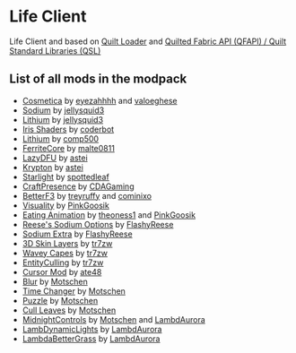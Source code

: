# Life Client

Life Client and based on [Quilt Loader](https://quiltmc.org/) and [Quilted Fabric API (QFAPI) / Quilt Standard Libraries (QSL)](https://modrinth.com/mod/qsl)

<h2>List of all mods in the modpack</h2>

- [Cosmetica](https://modrinth.com/mod/cosmetica) by [eyezahhhh](https://modrinth.com/user/eyezahhhh) and [valoeghese](https://modrinth.com/user/valoeghese)
- [Sodium](https://modrinth.com/mod/sodium) by [jellysquid3](https://modrinth.com/user/jellysquid3)
- [Lithium](https://modrinth.com/mod/lithium) by [jellysquid3](https://modrinth.com/user/jellysquid3)
- [Iris Shaders](https://modrinth.com/mod/iris) by [coderbot](https://modrinth.com/user/coderbot)
- [Lithium](https://modrinth.com/mod/lithium) by [comp500](https://modrinth.com/user/comp500)
- [FerriteCore](https://modrinth.com/mod/ferrite-core) by [malte0811](https://modrinth.com/user/malte0811)
- [LazyDFU](https://modrinth.com/mod/lazydfu) by [astei](https://modrinth.com/user/astei)
- [Krypton](https://modrinth.com/mod/krypton) by [astei](https://modrinth.com/user/astei)
- [Starlight](https://modrinth.com/mod/starlight) by [spottedleaf](https://modrinth.com/user/spottedleaf)
- [CraftPresence](https://modrinth.com/mod/craftpresence) by [CDAGaming](https://modrinth.com/user/CDAGaming)
- [BetterF3](https://modrinth.com/mod/betterf3) by [treyruffy](https://modrinth.com/user/treyruffy) and [cominixo](https://modrinth.com/user/cominixo)
- [Visuality](https://modrinth.com/mod/visuality) by [PinkGoosik](https://modrinth.com/user/PinkGoosik)
- [Eating Animation](https://modrinth.com/mod/eating-animation) by [theoness1](https://modrinth.com/user/theoness1) and [PinkGoosik](https://modrinth.com/user/PinkGoosik)
- [Reese's Sodium Options](https://modrinth.com/mod/reeses-sodium-options) by [FlashyReese](https://modrinth.com/user/FlashyReese)
- [Sodium Extra](https://modrinth.com/mod/sodium-extra) by [FlashyReese](https://modrinth.com/user/FlashyReese)
- [3D Skin Layers](https://modrinth.com/mod/3dskinlayers) by [tr7zw](https://modrinth.com/user/tr7zw)
- [Wavey Capes](https://modrinth.com/mod/wavey-capes) by [tr7zw](https://modrinth.com/user/tr7zw)
- [EntityCulling](https://modrinth.com/mod/entityculling) by [tr7zw](https://modrinth.com/user/tr7zw)
- [Cursor Mod](https://modrinth.com/mod/cursormod) by [ate48](https://modrinth.com/user/ate48)
- [Blur](https://modrinth.com/mod/blur-fabric) by [Motschen](https://modrinth.com/user/Motschen)
- [Time Changer](https://modrinth.com/mod/time-changer) by [Motschen](https://modrinth.com/user/Motschen)
- [Puzzle](https://modrinth.com/mod/puzzle) by [Motschen](https://modrinth.com/user/Motschen)
- [Cull Leaves](https://modrinth.com/mod/cull-leaves) by [Motschen](https://modrinth.com/user/Motschen)
- [MidnightControls](https://modrinth.com/mod/midnightcontrols) by [Motschen](https://modrinth.com/user/Motschen) and [LambdAurora](https://modrinth.com/user/LambdAurora)
- [LambDynamicLights](https://modrinth.com/mod/lambdynamiclights) by [LambdAurora](https://modrinth.com/user/LambdAurora)
- [LambdaBetterGrass](https://modrinth.com/mod/lambdabettergrass) by [LambdAurora](https://modrinth.com/user/LambdAurora)